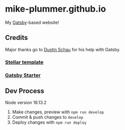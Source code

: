 # mike-plummer.github.io

My [Gatsby](https://www.gatsbyjs.org/)-based website!

## Credits
Major thanks go to [Dustin Schau](https://dustinschau.com/) for his help with Gatsby.

### [Stellar template](https://html5up.net/stellar)

### [Gatsby Starter](http://gatsby-stellar.surge.sh/)

## Dev Process

Node version 16.13.2

1. Make changes, preview with `npm run develop`
1. Commit & push changes to `develop`
1. Deploy changes with `npm run deploy`
